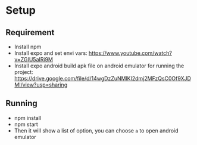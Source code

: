 # Setup 
## Requirement
* Install npm
* Install expo and set envi vars: https://www.youtube.com/watch?v=ZGIU5aIRi9M
* Install expo android build apk file on android emulator for running the project: https://drive.google.com/file/d/14wgDzZuNMlKI2dmj2MFzQsC0Of9XJDMI/view?usp=sharing
## Running
* npm install
* npm start 
* Then it will show a list of option, you can choose `a` to open android emulator
